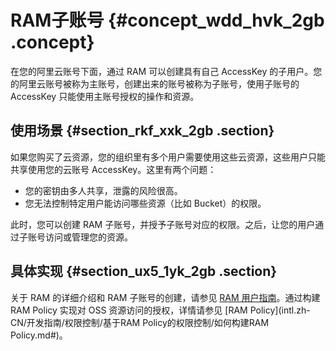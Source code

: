 # RAM子账号 {#concept_wdd_hvk_2gb .concept}

在您的阿里云账号下面，通过 RAM 可以创建具有自己 AccessKey 的子用户。您的阿里云账号被称为主账号，创建出来的账号被称为子账号，使用子账号的 AccessKey 只能使用主账号授权的操作和资源。

## 使用场景 {#section_rkf_xxk_2gb .section}

如果您购买了云资源，您的组织里有多个用户需要使用这些云资源，这些用户只能共享使用您的云账号 AccessKey。这里有两个问题：

-   您的密钥由多人共享，泄露的风险很高。
-   您无法控制特定用户能访问哪些资源（比如 Bucket）的权限。

此时，您可以创建 RAM 子账号，并授予子账号对应的权限。之后，让您的用户通过子账号访问或管理您的资源。

## 具体实现 {#section_ux5_1yk_2gb .section}

关于 RAM 的详细介绍和 RAM 子账号的创建，请参见 [RAM 用户指南](../../../../intl.zh-CN/用户指南/（隐藏）旧版用户指南/概述.md#)。通过构建 RAM Policy 实现对 OSS 资源访问的授权，详情请参见 [RAM Policy](intl.zh-CN/开发指南/权限控制/基于RAM Policy的权限控制/如何构建RAM Policy.md#)。


